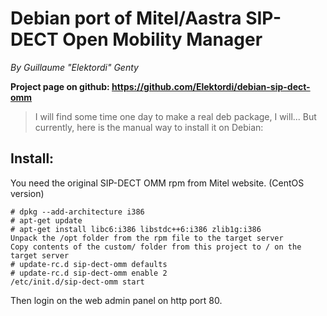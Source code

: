 # Debian port of Mitel/Aastra SIP-DECT Open Mobility Manager

*By Guillaume "Elektordi" Genty*

**Project page on github: https://github.com/Elektordi/debian-sip-dect-omm**

> I will find some time one day to make a real deb package, I will...
> But currently, here is the manual way to install it on Debian:

## Install:

You need the original SIP-DECT OMM rpm from Mitel website. (CentOS version)

    # dpkg --add-architecture i386
    # apt-get update
    # apt-get install libc6:i386 libstdc++6:i386 zlib1g:i386
    Unpack the /opt folder from the rpm file to the target server
    Copy contents of the custom/ folder from this project to / on the target server
    # update-rc.d sip-dect-omm defaults
    # update-rc.d sip-dect-omm enable 2
    /etc/init.d/sip-dect-omm start

Then login on the web admin panel on http port 80.
